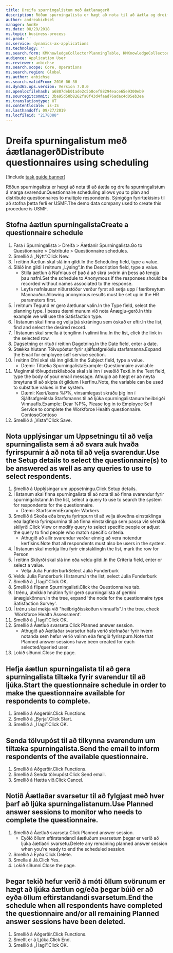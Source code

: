 ```yaml
---
title: Dreifa spurningalistum með áætlanagerð
description: Röðun spurningalista er hægt að nota til að áætla og dreifa spurningalistum á marga svarendur.
author: andreabichsel
manager: AnnBe
ms.date: 08/29/2018
ms.topic: business-process
ms.prod: ''
ms.service: dynamics-ax-applications
ms.technology: ''
ms.search.form: KMKnowledgeCollectorPlanningTable, KMKnowledgeCollectorPlanningMulti, SysQueryForm, HcmPersonLookup, KMKnowledgeCollectorPlanning
audience: Application User
ms.reviewer: anbichse
ms.search.scope: Core, Operations
ms.search.region: Global
ms.author: anbichse
ms.search.validFrom: 2016-06-30
ms.dyn365.ops.version: Version 7.0.0
ms.openlocfilehash: a6887deb01ade2c5b8cef88294eace65e9300eb9
ms.sourcegitcommit: 3ba95d50b8262fa0f43d4faad76adac4d05eb3ea
ms.translationtype: HT
ms.contentlocale: is-IS
ms.lasthandoff: 09/27/2019
ms.locfileid: "2178388"
---
```

# <a name="distribute-questionnaires-using-scheduling"></a><span data-ttu-id="99386-103">Dreifa spurningalistum með áætlanagerð</span><span class="sxs-lookup"><span data-stu-id="99386-103">Distribute questionnaires using scheduling</span></span>

[!include [task guide banner](../../includes/task-guide-banner.md)]

<span data-ttu-id="99386-104">Röðun spurningalista er hægt að nota til að áætla og dreifa spurningalistum á marga svarendur.</span><span class="sxs-lookup"><span data-stu-id="99386-104">Questionnaire scheduling allows you to plan and distribute questionnaires to multiple respondents.</span></span> <span data-ttu-id="99386-105">Sýnigögn fyrirtækisins til að stofna þetta ferli er USMF.</span><span class="sxs-lookup"><span data-stu-id="99386-105">The demo data company used to create this procedure is USMF.</span></span>


## <a name="create-a-questionnaire-schedule"></a><span data-ttu-id="99386-106">Stofna áætlun spurningalista</span><span class="sxs-lookup"><span data-stu-id="99386-106">Create a questionnaire schedule</span></span>
1. <span data-ttu-id="99386-107">Fara í Spurningalista > Dreifa > Áætlanir Spurningalista.</span><span class="sxs-lookup"><span data-stu-id="99386-107">Go to Questionnaire > Distribute > Questionnaire schedules.</span></span>
2. <span data-ttu-id="99386-108">Smellið á „Nýtt“.</span><span class="sxs-lookup"><span data-stu-id="99386-108">Click New.</span></span>
3. <span data-ttu-id="99386-109">Í reitinn Áætlun skal slá inn gildi.</span><span class="sxs-lookup"><span data-stu-id="99386-109">In the Scheduling field, type a value.</span></span>
4. <span data-ttu-id="99386-110">Sláið inn gildi í reitnum „Lýsing“.</span><span class="sxs-lookup"><span data-stu-id="99386-110">In the Description field, type a value.</span></span>
    * <span data-ttu-id="99386-111">Stilla áætlun á Nafnlaus ef það á að skrá svörin án þess að tengja þau nafni.</span><span class="sxs-lookup"><span data-stu-id="99386-111">Set the schedule to Anonymous if the responses should be recorded without names associated to the response.</span></span>  
    * <span data-ttu-id="99386-112">Leyfa nafnlausar niðurstöður verður fyrst að setja upp í færibreytum Mannauður.</span><span class="sxs-lookup"><span data-stu-id="99386-112">Allowing anonymous results must be set up in the HR parameters first.</span></span>  
5. <span data-ttu-id="99386-113">Í reitnum Tegund er gerð áætlunar valin.</span><span class="sxs-lookup"><span data-stu-id="99386-113">In the Type field, select the planning type.</span></span>  <span data-ttu-id="99386-114">Í þessu dæmi munum við nota Ánægju-gerð.</span><span class="sxs-lookup"><span data-stu-id="99386-114">In this example we will use the Satisfaction type.</span></span>
6. <span data-ttu-id="99386-115">Í listanum skal finna og velja þá skráningu sem óskað er eftir.</span><span class="sxs-lookup"><span data-stu-id="99386-115">In the list, find and select the desired record.</span></span>
7. <span data-ttu-id="99386-116">Í listanum skal smella á tengilinn í valinni línu.</span><span class="sxs-lookup"><span data-stu-id="99386-116">In the list, click the link in the selected row.</span></span>
8. <span data-ttu-id="99386-117">Dagsetning er rituð í reitinn Dagetning.</span><span class="sxs-lookup"><span data-stu-id="99386-117">In the Date field, enter a date.</span></span>
9. <span data-ttu-id="99386-118">Stækka hlutann Tölvupóstur fyrir sjálfsafgreiðslu starfsmanna.</span><span class="sxs-lookup"><span data-stu-id="99386-118">Expand the Email for employee self service section.</span></span>
10. <span data-ttu-id="99386-119">Í reitinn Efni skal slá inn gildi.</span><span class="sxs-lookup"><span data-stu-id="99386-119">In the Subject field, type a value.</span></span>
    * <span data-ttu-id="99386-120">Dæmi: Tiltæka Spurningalista</span><span class="sxs-lookup"><span data-stu-id="99386-120">Example: Questionnaire available</span></span>  
11. <span data-ttu-id="99386-121">Meginmál tölvupóstskilaboða skal slá inn í svæðið Texti.</span><span class="sxs-lookup"><span data-stu-id="99386-121">In the Text field, type the body of your email message.</span></span> <span data-ttu-id="99386-122">Athugið að hægt er að neyta breytuna til að skipta út gildum í kerfinu.</span><span class="sxs-lookup"><span data-stu-id="99386-122">Note, the variable can be used to substitue values in the system.</span></span>
    * <span data-ttu-id="99386-123">Dæmi:   Kæri/kæra %P%, vinsamlegast skráðu þig inn í Sjálfsafgreiðsla Starfsmanns til að ljúka spurningalistanum heilbrigði Vinnuafls.</span><span class="sxs-lookup"><span data-stu-id="99386-123">Example:   Dear %P%,  Please log in to Employee Self Service to complete the Workforce Health questionnaire.</span></span>  <span data-ttu-id="99386-124">Contoso</span><span class="sxs-lookup"><span data-stu-id="99386-124">Contoso</span></span>  
12. <span data-ttu-id="99386-125">Smellið á „Vista“.</span><span class="sxs-lookup"><span data-stu-id="99386-125">Click Save.</span></span>

## <a name="use-the-setup-details-to-select-the-questionnaires-to-be-answered-as-well-as-any-queries-to-use-to-select-respondents"></a><span data-ttu-id="99386-126">Nota upplýsingar um Uppsetningu til að velja spurningalista sem á að svara auk hvaða fyrirspurnir á að nota til að velja svarendur.</span><span class="sxs-lookup"><span data-stu-id="99386-126">Use the Setup details to select the questionnaire(s) to be answered as well as any queries to use to select respondents.</span></span>
1. <span data-ttu-id="99386-127">Smellið á Upplýsingar um uppsetningu.</span><span class="sxs-lookup"><span data-stu-id="99386-127">Click Setup details.</span></span>
2. <span data-ttu-id="99386-128">Í listanum skal finna spurningalista til að nota til að finna svarendur fyrir spurningalistann.</span><span class="sxs-lookup"><span data-stu-id="99386-128">In the list, select a query to use to search the system for respondents for the questionnaire.</span></span>
    * <span data-ttu-id="99386-129">Dæmi: Starfsmenn</span><span class="sxs-lookup"><span data-stu-id="99386-129">Example: Workers</span></span>  
3. <span data-ttu-id="99386-130">Smellið á Skoða eða breyta fyrirspurn til að velja ákveðna einstaklinga eða lagfæra fyrirspurnina til að finna einstaklinga sem passa við sérstök skilyrði.</span><span class="sxs-lookup"><span data-stu-id="99386-130">Click View or modify query to select specific people or adjust the query to find people who match specific criteria.</span></span>
    * <span data-ttu-id="99386-131">Athugið að allir svarendur verður einnig að vera notendur kerfisins.</span><span class="sxs-lookup"><span data-stu-id="99386-131">Note that all respondents must also be users in the system.</span></span>  
4. <span data-ttu-id="99386-132">Í listanum skal merkja línu fyrir einstakling</span><span class="sxs-lookup"><span data-stu-id="99386-132">In the list, mark the row for Person</span></span>
5. <span data-ttu-id="99386-133">Í reitinn Skilyrði skal slá inn eða veldu gildi.</span><span class="sxs-lookup"><span data-stu-id="99386-133">In the Criteria field, enter or select a value.</span></span>
    * <span data-ttu-id="99386-134">Velja Julia Funderburk</span><span class="sxs-lookup"><span data-stu-id="99386-134">Select Julia Funderburk</span></span>  
6. <span data-ttu-id="99386-135">Veldu Julia Funderburk í listanum.</span><span class="sxs-lookup"><span data-stu-id="99386-135">In the list, select Julia Funderburk</span></span>
7. <span data-ttu-id="99386-136">Smellið á „Í lagi“.</span><span class="sxs-lookup"><span data-stu-id="99386-136">Click OK.</span></span>
8. <span data-ttu-id="99386-137">Smellið á flipann Spurningalisti.</span><span class="sxs-lookup"><span data-stu-id="99386-137">Click the Questionnaires tab.</span></span>
9. <span data-ttu-id="99386-138">Í trénu, útvíkkið hnútinn fyrir gerð spurningalista af gerðini ánægjukönnun.</span><span class="sxs-lookup"><span data-stu-id="99386-138">In the tree, expand 'the node for the questionnaire type Satisfaction Survey'.</span></span>
10. <span data-ttu-id="99386-139">Í trénu skal mekja við "heilbrigðisskoðun vinnuafls".</span><span class="sxs-lookup"><span data-stu-id="99386-139">In the tree, check 'Workforce Health Assessment'.</span></span>
11. <span data-ttu-id="99386-140">Smellið á „Í lagi“.</span><span class="sxs-lookup"><span data-stu-id="99386-140">Click OK.</span></span>
12. <span data-ttu-id="99386-141">Smellið á Áætluð svarseta.</span><span class="sxs-lookup"><span data-stu-id="99386-141">Click Planned answer session.</span></span>
    * <span data-ttu-id="99386-142">Athugið að Áætlaðar svarsetur hafa verið stofnaðar fyrir hvern notanda sem hefur verið valinn eða fengið fyrirspurn.</span><span class="sxs-lookup"><span data-stu-id="99386-142">Note that Planned answer sessions have been created for each selected/queried user.</span></span>  
13. <span data-ttu-id="99386-143">Lokið síðunni.</span><span class="sxs-lookup"><span data-stu-id="99386-143">Close the page.</span></span>

## <a name="start-the-questionnaire-schedule-in-order-to-make-the-questionnaire-available-for-respondents-to-complete"></a><span data-ttu-id="99386-144">Hefja áætlun spurningalista til að gera spurningalista tiltæka fyrir svarendur til að ljúka.</span><span class="sxs-lookup"><span data-stu-id="99386-144">Start the questionnaire schedule in order to make the questionnaire available for respondents to complete.</span></span>
1. <span data-ttu-id="99386-145">Smellið á Aðgerðir.</span><span class="sxs-lookup"><span data-stu-id="99386-145">Click Functions.</span></span>
2. <span data-ttu-id="99386-146">Smellið á „Byrja“.</span><span class="sxs-lookup"><span data-stu-id="99386-146">Click Start.</span></span>
3. <span data-ttu-id="99386-147">Smellið á „Í lagi“.</span><span class="sxs-lookup"><span data-stu-id="99386-147">Click OK.</span></span>

## <a name="send-the-email-to-inform-respondents-of-the-available-questionnaire"></a><span data-ttu-id="99386-148">Senda tölvupóst til að tilkynna svarendum um tiltæka spurningalista.</span><span class="sxs-lookup"><span data-stu-id="99386-148">Send the email to inform respondents of the available questionnaire.</span></span>
1. <span data-ttu-id="99386-149">Smellið á Aðgerðir.</span><span class="sxs-lookup"><span data-stu-id="99386-149">Click Functions.</span></span>
2. <span data-ttu-id="99386-150">Smellið á Senda tölvupóst.</span><span class="sxs-lookup"><span data-stu-id="99386-150">Click Send email.</span></span>
3. <span data-ttu-id="99386-151">Smellið á Hætta við.</span><span class="sxs-lookup"><span data-stu-id="99386-151">Click Cancel.</span></span>

## <a name="use-planned-answer-sessions-to-monitor-who-needs-to-complete-the-questionnaire"></a><span data-ttu-id="99386-152">Notið Áætlaðar svarsetur til að fylgjast með hver þarf að ljúka spurningalistanum.</span><span class="sxs-lookup"><span data-stu-id="99386-152">Use Planned answer sessions to monitor who needs to complete the questionnaire.</span></span>
1. <span data-ttu-id="99386-153">Smellið á Áætluð svarseta.</span><span class="sxs-lookup"><span data-stu-id="99386-153">Click Planned answer session.</span></span>
    * <span data-ttu-id="99386-154">Eyðið öllum eftirstandandi áætluðum svarsetum þegar er verið að ljúka áætlaðri svarsetu.</span><span class="sxs-lookup"><span data-stu-id="99386-154">Delete any remaining planned answer session when you're ready to end the scheduled session.</span></span>  
2. <span data-ttu-id="99386-155">Smellið á Eyða.</span><span class="sxs-lookup"><span data-stu-id="99386-155">Click Delete.</span></span>
3. <span data-ttu-id="99386-156">Smella á Já.</span><span class="sxs-lookup"><span data-stu-id="99386-156">Click Yes.</span></span>
4. <span data-ttu-id="99386-157">Lokið síðunni.</span><span class="sxs-lookup"><span data-stu-id="99386-157">Close the page.</span></span>

## <a name="end-the-schedule-when-all-respondents-have-completed-the-questionnaire-andor-all-remaining-planned-answer-sessions-have-been-deleted"></a><span data-ttu-id="99386-158">Þegar tekið hefur verið á móti öllum svörunum er hægt að ljúka áætlun og/eða þegar búið er að eyða öllum eftirstandandi svarsetum.</span><span class="sxs-lookup"><span data-stu-id="99386-158">End the schedule when all respondents have completed the questionnaire and/or all remaining Planned answer sessions have been deleted.</span></span>
1. <span data-ttu-id="99386-159">Smellið á Aðgerðir.</span><span class="sxs-lookup"><span data-stu-id="99386-159">Click Functions.</span></span>
2. <span data-ttu-id="99386-160">Smellt er á Ljúka.</span><span class="sxs-lookup"><span data-stu-id="99386-160">Click End.</span></span>
3. <span data-ttu-id="99386-161">Smellið á „Í lagi“.</span><span class="sxs-lookup"><span data-stu-id="99386-161">Click OK.</span></span>

